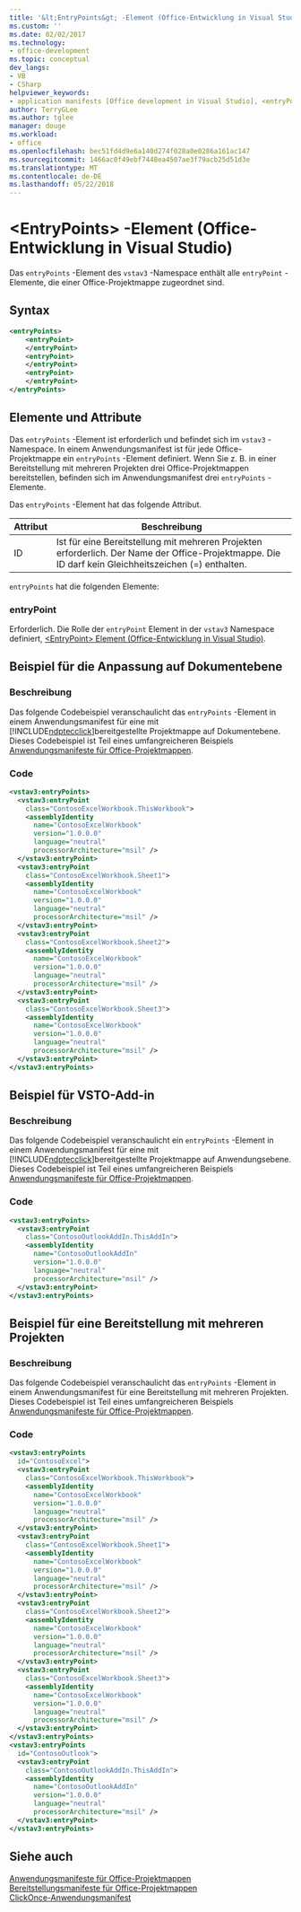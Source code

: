 ```yaml
---
title: '&lt;EntryPoints&gt; -Element (Office-Entwicklung in Visual Studio)'
ms.custom: ''
ms.date: 02/02/2017
ms.technology:
- office-development
ms.topic: conceptual
dev_langs:
- VB
- CSharp
helpviewer_keywords:
- application manifests [Office development in Visual Studio], <entryPoints> element
author: TerryGLee
ms.author: tglee
manager: douge
ms.workload:
- office
ms.openlocfilehash: bec51fd4d9e6a140d274f028a0e0286a161ac147
ms.sourcegitcommit: 1466ac0f49ebf7448ea4507ae3f79acb25d51d3e
ms.translationtype: MT
ms.contentlocale: de-DE
ms.lasthandoff: 05/22/2018
---
```

# <a name="ltentrypointsgt-element-office-development-in-visual-studio"></a>&lt;EntryPoints&gt; -Element (Office-Entwicklung in Visual Studio)
  Das `entryPoints` -Element des `vstav3` -Namespace enthält alle `entryPoint` -Elemente, die einer Office-Projektmappe zugeordnet sind.  
  
## <a name="syntax"></a>Syntax  
  
```xml  
<entryPoints>  
    <entryPoint>  
    </entryPoint>  
    <entryPoint>  
    </entryPoint>  
    <entryPoint>  
    </entryPoint>  
</entryPoints>  
```  
  
## <a name="elements-and-attributes"></a>Elemente und Attribute  
 Das `entryPoints` -Element ist erforderlich und befindet sich im `vstav3` -Namespace. In einem Anwendungsmanifest ist für jede Office-Projektmappe ein `entryPoints` -Element definiert. Wenn Sie z. B. in einer Bereitstellung mit mehreren Projekten drei Office-Projektmappen bereitstellen, befinden sich im Anwendungsmanifest drei `entryPoints` -Elemente.  
  
 Das `entryPoints` -Element hat das folgende Attribut.  
  
|Attribut|Beschreibung|  
|---------------|-----------------|  
|ID|Ist für eine Bereitstellung mit mehreren Projekten erforderlich. Der Name der Office-Projektmappe. Die ID darf kein Gleichheitszeichen (=) enthalten.|  
  
 `entryPoints` hat die folgenden Elemente:  
  
### <a name="entrypoint"></a>entryPoint  
 Erforderlich. Die Rolle der `entryPoint` Element in der `vstav3` Namespace definiert, [ &#60;EntryPoint&#62; Element &#40;Office-Entwicklung in Visual Studio&#41;](../vsto/entrypoint-element-office-development-in-visual-studio.md).  
  
## <a name="document-level-customization-example"></a>Beispiel für die Anpassung auf Dokumentebene  
  
### <a name="description"></a>Beschreibung  
 Das folgende Codebeispiel veranschaulicht das `entryPoints` -Element in einem Anwendungsmanifest für eine mit [!INCLUDE[ndptecclick](../vsto/includes/ndptecclick-md.md)]bereitgestellte Projektmappe auf Dokumentebene. Dieses Codebeispiel ist Teil eines umfangreicheren Beispiels [Anwendungsmanifeste für Office-Projektmappen](../vsto/application-manifests-for-office-solutions.md).  
  
### <a name="code"></a>Code  
  
```xml  
<vstav3:entryPoints>  
  <vstav3:entryPoint   
    class="ContosoExcelWorkbook.ThisWorkbook">  
    <assemblyIdentity   
      name="ContosoExcelWorkbook"   
      version="1.0.0.0"   
      language="neutral"   
      processorArchitecture="msil" />  
  </vstav3:entryPoint>  
  <vstav3:entryPoint   
    class="ContosoExcelWorkbook.Sheet1">  
    <assemblyIdentity   
      name="ContosoExcelWorkbook"   
      version="1.0.0.0"   
      language="neutral"   
      processorArchitecture="msil" />  
  </vstav3:entryPoint>  
  <vstav3:entryPoint   
    class="ContosoExcelWorkbook.Sheet2">  
    <assemblyIdentity   
      name="ContosoExcelWorkbook"   
      version="1.0.0.0"   
      language="neutral"   
      processorArchitecture="msil" />  
  </vstav3:entryPoint>  
  <vstav3:entryPoint   
    class="ContosoExcelWorkbook.Sheet3">  
    <assemblyIdentity   
      name="ContosoExcelWorkbook"   
      version="1.0.0.0"   
      language="neutral"   
      processorArchitecture="msil" />  
  </vstav3:entryPoint>  
</vstav3:entryPoints>  
```  
  
## <a name="vsto-add-in-example"></a>Beispiel für VSTO-Add-in  
  
### <a name="description"></a>Beschreibung  
 Das folgende Codebeispiel veranschaulicht ein `entryPoints` -Element in einem Anwendungsmanifest für eine mit [!INCLUDE[ndptecclick](../vsto/includes/ndptecclick-md.md)]bereitgestellte Projektmappe auf Anwendungsebene. Dieses Codebeispiel ist Teil eines umfangreicheren Beispiels [Anwendungsmanifeste für Office-Projektmappen](../vsto/application-manifests-for-office-solutions.md).  
  
### <a name="code"></a>Code  
  
```xml  
<vstav3:entryPoints>  
  <vstav3:entryPoint   
    class="ContosoOutlookAddIn.ThisAddIn">  
    <assemblyIdentity   
      name="ContosoOutlookAddIn"   
      version="1.0.0.0"   
      language="neutral"   
      processorArchitecture="msil" />  
  </vstav3:entryPoint>  
</vstav3:entryPoints>  
```  
  
## <a name="multi-project-deployment-example"></a>Beispiel für eine Bereitstellung mit mehreren Projekten  
  
### <a name="description"></a>Beschreibung  
 Das folgende Codebeispiel veranschaulicht das `entryPoints` -Element in einem Anwendungsmanifest für eine Bereitstellung mit mehreren Projekten. Dieses Codebeispiel ist Teil eines umfangreicheren Beispiels [Anwendungsmanifeste für Office-Projektmappen](../vsto/application-manifests-for-office-solutions.md).  
  
### <a name="code"></a>Code  
  
```xml  
<vstav3:entryPoints   
  id="ContosoExcel">  
  <vstav3:entryPoint   
    class="ContosoExcelWorkbook.ThisWorkbook">  
    <assemblyIdentity   
      name="ContosoExcelWorkbook"   
      version="1.0.0.0"   
      language="neutral"   
      processorArchitecture="msil" />  
  </vstav3:entryPoint>  
  <vstav3:entryPoint   
    class="ContosoExcelWorkbook.Sheet1">  
    <assemblyIdentity   
      name="ContosoExcelWorkbook"   
      version="1.0.0.0"   
      language="neutral"   
      processorArchitecture="msil" />  
  </vstav3:entryPoint>  
  <vstav3:entryPoint   
    class="ContosoExcelWorkbook.Sheet2">  
    <assemblyIdentity   
      name="ContosoExcelWorkbook"   
      version="1.0.0.0"   
      language="neutral"   
      processorArchitecture="msil" />  
  </vstav3:entryPoint>  
  <vstav3:entryPoint   
    class="ContosoExcelWorkbook.Sheet3">  
    <assemblyIdentity   
      name="ContosoExcelWorkbook"   
      version="1.0.0.0"   
      language="neutral"   
      processorArchitecture="msil" />  
  </vstav3:entryPoint>  
</vstav3:entryPoints>  
<vstav3:entryPoints   
  id="ContosoOutlook">  
  <vstav3:entryPoint   
    class="ContosoOutlookAddIn.ThisAddIn">  
    <assemblyIdentity   
      name="ContosoOutlookAddIn"   
      version="1.0.0.0"   
      language="neutral"   
      processorArchitecture="msil" />  
  </vstav3:entryPoint>  
</vstav3:entryPoints>  
```  
  
## <a name="see-also"></a>Siehe auch  
 [Anwendungsmanifeste für Office-Projektmappen](../vsto/application-manifests-for-office-solutions.md)   
 [Bereitstellungsmanifeste für Office-Projektmappen](../vsto/deployment-manifests-for-office-solutions.md)   
 [ClickOnce-Anwendungsmanifest](/visualstudio/deployment/clickonce-application-manifest)  
  
  